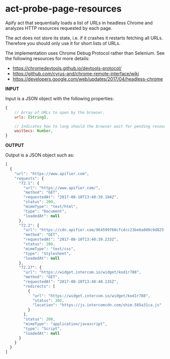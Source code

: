 # act-probe-page-resources

Apify act that sequentially loads a list of URLs in headless Chrome
and analyzes HTTP resources requested by each page.

The act does not store its state, i.e. if it crashes it restarts fetching all URLs.
Therefore you should only use it for short lists of URLs.

The implementation uses Chrome Debug Protocol rather than Selenium. See the following resources
for more details:

* https://chromedevtools.github.io/devtools-protocol/
* https://github.com/cyrus-and/chrome-remote-interface/wiki
* https://developers.google.com/web/updates/2017/04/headless-chrome


**INPUT**

Input is a JSON object with the following properties:

```javascript
{
    // Array of URLs to open by the browser.
    urls: [String],

    // Indicates how to long should the browser wait for pending resources after page has been loaded
    waitSecs: Number,
}
```

**OUTPUT**

Output is a JSON object such as:

```javascript
[
  {
    "url": "https://www.apifier.com",
    "requests": {
      "72.1": {
        "url": "https://www.apifier.com/",
        "method": "GET",
        "requestedAt": "2017-08-10T13:40:39.184Z",
        "status": 200,
        "mimeType": "text/html",
        "type": "Document",
        "loadedAt": null
      },
      "72.2": {
        "url": "https://cdn.apifier.com/964599760cfc4cc23be6a889c9d825f885cf6af6.css?meteor_css_resource=true",
        "method": "GET",
        "requestedAt": "2017-08-10T13:40:39.233Z",
        "status": 200,
        "mimeType": "text/css",
        "type": "Stylesheet",
        "loadedAt": null
      },
      "72.27": {
        "url": "https://widget.intercom.io/widget/kod1r788",
        "method": "GET",
        "requestedAt": "2017-08-10T13:40:40.135Z",
        "redirects": [
          {
            "url": "https://widget.intercom.io/widget/kod1r788",
            "status": 302,
            "location": "https://js.intercomcdn.com/shim.585a31ca.js"
          }
        ],
        "status": 200,
        "mimeType": "application/javascript",
        "type": "Script",
        "loadedAt": null
      }
    }
  }
]
```
